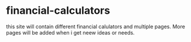 # financial-calculators
this site will contain different financial calulators and multiple pages. More pages will be added when i get neew ideas or needs.
